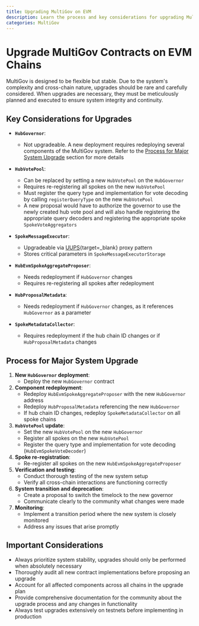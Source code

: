```yaml
---
title: Upgrading MultiGov on EVM
description: Learn the process and key considerations for upgrading MultiGov on EVM, ensuring system integrity and careful planning across cross-chain components.
categories: MultiGov
---
```


# Upgrade MultiGov Contracts on EVM Chains

MultiGov is designed to be flexible but stable. Due to the system's complexity and cross-chain nature, upgrades should be rare and carefully considered. When upgrades are necessary, they must be meticulously planned and executed to ensure system integrity and continuity.

## Key Considerations for Upgrades

- **`HubGovernor`**:
    - Not upgradeable. A new deployment requires redeploying several components of the MultiGov system. Refer to the [Process for Major System Upgrade](#process-for-major-system-upgrade) section for more details 

- **`HubVotePool`**:
    - Can be replaced by setting a new `HubVotePool` on the `HubGovernor`
    - Requires re-registering all spokes on the new `HubVotePool`
    - Must register the query type and implementation for vote decoding by calling `registerQueryType` on the new `HubVotePool` <!-- put registerQueryType link back in once repo is public https://github.com/wormhole-foundation/example-multigov/blob/main/evm/src/HubVotePool.sol#L84 -->
    - A new proposal would have to authorize the governor to use the newly created hub vote pool and will also handle registering the appropriate query decoders and registering the appropriate spoke `SpokeVoteAggregators`

- **`SpokeMessageExecutor`**:
    - Upgradeable via [UUPS](https://www.rareskills.io/post/uups-proxy){target=\_blank} proxy pattern
    - Stores critical parameters in `SpokeMessageExecutorStorage`

- **`HubEvmSpokeAggregateProposer`**:
    - Needs redeployment if `HubGovernor` changes
    - Requires re-registering all spokes after redeployment

- **`HubProposalMetadata`**:
    - Needs redeployment if `HubGovernor` changes, as it references `HubGovernor` as a parameter

- **`SpokeMetadataCollector`**:
    - Requires redeployment if the hub chain ID changes or if `HubProposalMetadata` changes

## Process for Major System Upgrade 

1. **New `HubGovernor` deployment**:
    - Deploy the new `HubGovernor` contract
1. **Component redeployment**:
    - Redeploy `HubEvmSpokeAggregateProposer` with the new `HubGovernor` address
    - Redeploy `HubProposalMetadata` referencing the new `HubGovernor`
    - If hub chain ID changes, redeploy `SpokeMetadataCollector` on all spoke chains
1. **`HubVotePool` update**:
    - Set the new `HubVotePool` on the new `HubGovernor`
    - Register all spokes on the new `HubVotePool`
    - Register the query type and implementation for vote decoding (`HubEvmSpokeVoteDecoder`)
1. **Spoke re-registration**:
    - Re-register all spokes on the new `HubEvmSpokeAggregateProposer`
1. **Verification and testing**:
    - Conduct thorough testing of the new system setup
    - Verify all cross-chain interactions are functioning correctly
1. **System transition and deprecation**:
    - Create a proposal to switch the timelock to the new governor
    - Communicate clearly to the community what changes were made
1. **Monitoring**:
    - Implement a transition period where the new system is closely monitored
    - Address any issues that arise promptly

## Important Considerations

- Always prioritize system stability, upgrades should only be performed when absolutely necessary
- Thoroughly audit all new contract implementations before proposing an upgrade
- Account for all affected components across all chains in the upgrade plan
- Provide comprehensive documentation for the community about the upgrade process and any changes in functionality
- Always test upgrades extensively on testnets before implementing in production